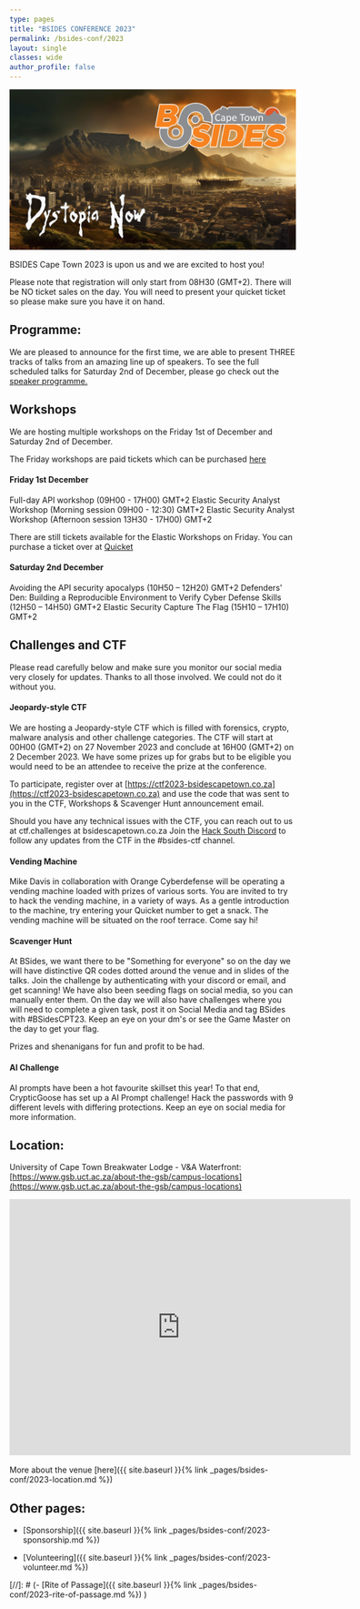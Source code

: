 ```yaml
---
type: pages
title: "BSIDES CONFERENCE 2023"
permalink: /bsides-conf/2023
layout: single
classes: wide
author_profile: false
---
```


<!-- ![Preview](/assets/images/2023/Conference_2023.png){:.align-center} -->

<center>
  <img src="/assets/images/2023/2023_banner.jpg">
</center>

BSIDES Cape Town 2023 is upon us and we are excited to host you!

Please note that registration will only start from 08H30 (GMT+2). There will be NO ticket sales on the day.
You will need to present your quicket ticket so please make sure you have it on hand.

## Programme:
We are pleased to announce for the first time, we are able to present THREE tracks of talks from an amazing line up of speakers.
To see the full scheduled talks for Saturday 2nd of December, please go check out the [speaker programme.](https://pretalx.com/bsides-cape-town-2023/schedule/)

## Workshops
We are hosting multiple workshops on the Friday 1st of December and Saturday 2nd of December.

The Friday workshops are paid tickets which can be purchased [here](https://www.quicket.co.za/events/238612-workshops-bsides-cape-town-1-december-2023#/)

#### Friday 1st December
Full-day API workshop (09H00 - 17H00) GMT+2
Elastic Security Analyst Workshop (Morning session 09H00 - 12:30) GMT+2
Elastic Security Analyst Workshop (Afternoon session 13H30 - 17H00) GMT+2

There are still tickets available for the Elastic Workshops on Friday. You can purchase a ticket over at [Quicket](https://www.quicket.co.za/events/238612-workshops-bsides-cape-town-1-december-2023#/tickets)

#### Saturday 2nd December
Avoiding the API security apocalyps (10H50 – 12H20) GMT+2
Defenders' Den: Building a Reproducible Environment to Verify Cyber Defense Skills (12H50 – 14H50) GMT+2
Elastic Security Capture The Flag (15H10 – 17H10) GMT+2


## Challenges and CTF
Please read carefully below and make sure you monitor our social media very closely for updates. 
Thanks to all those involved. We could not do it without you. 

#### Jeopardy-style CTF

We are hosting a Jeopardy-style CTF which is filled with forensics, crypto, malware analysis and other challenge categories.
The CTF will start at 00H00 (GMT+2) on 27 November 2023 and conclude at 16H00 (GMT+2) on 2 December 2023. We have some prizes up for grabs but to be eligible you would need to be an attendee to receive the prize at the conference.

To participate, register over at [https://ctf2023-bsidescapetown.co.za](https://ctf2023-bsidescapetown.co.za) and use the code that was sent to you in the CTF, Workshops & Scavenger Hunt announcement email.
 
Should you have any technical issues with the CTF, you can reach out to us at ctf.challenges at bsidescapetown.co.za
Join the [Hack South Discord](https://discord.gg/egP2tBUf) to follow any updates from the CTF in the #bsides-ctf channel.

#### Vending Machine

Mike Davis in collaboration with Orange Cyberdefense will be operating a vending machine loaded with prizes of various sorts. You are invited to try to hack the vending machine, in a variety of ways.
As a gentle introduction to the machine, try entering your Quicket number to get a snack. The vending machine will be situated on the roof terrace. Come say hi!

#### Scavenger Hunt

At BSides, we want there to be "Something for everyone" so on the day we will have distinctive QR codes dotted around the venue and in slides of the talks. Join the challenge by authenticating with your discord or email, and get scanning! We have also been seeding flags on social media, so you can manually enter them. 
On the day we will also have challenges where you will need to complete a given task, post it on Social Media and tag BSides with #BSidesCPT23. Keep an eye on your dm's or see the Game Master on the day to get your flag. 
 
Prizes and shenanigans for fun and profit to be had. 

#### AI Challenge

AI prompts have been a hot favourite skillset this year! To that end, CrypticGoose has set up a AI Prompt challenge! Hack the passwords with 9 different levels with differing protections. Keep an eye on social media for more information. 




<!-- As part of this year's conference will be 2 tracks of talks, a vendor area and multiple workshops. 
Additionally you will be able to get swag before 21 October.

Please see the following links for more info:  
-->

<!-- [//]## Call for Papers/Workshops:  
- Call for papers:  [Submit](https://pretalx.com/bsides-cape-town-2023)
- CFW (Call for Workshops):  [Submit](https://pretalx.com/bsides-cape-town-2023) -->

<!-- [//]: # (The deadline for submissions is 23:59 on the 30th of September 2023, but the earlier you submit the better. ) -->

<!--
## Tickets:
Tickets available on :[Quicket](https://www.quicket.co.za/events/216929-bsides-cape-town-2nd-december-2023#/)

We also have swag including a shirt (as part of swag ticket) and hoodies available for purchase before 21 October 2023.
-->

## Location:
University of Cape Town Breakwater Lodge - V&A Waterfront:  
[https://www.gsb.uct.ac.za/about-the-gsb/campus-locations](https://www.gsb.uct.ac.za/about-the-gsb/campus-locations) 

<iframe src="https://www.google.com/maps/embed?pb=!1m14!1m8!1m3!1d13245.283855360594!2d18.4154922!3d-33.907138!3m2!1i1024!2i768!4f13.1!3m3!1m2!1s0x1dcc67453625873f%3A0xde6652cb54d3aa6d!2sProtea%20by%20Marriott%20Hotel%20Cape%20Town%20Waterfront%20Breakwater%20Lodge!5e0!3m2!1sen!2sza!4v1682595316152!5m2!1sen!2sza" width="600" height="450" style="border:0;" allowfullscreen="" loading="lazy" referrerpolicy="no-referrer-when-downgrade"></iframe>

More about the venue [here]({{ site.baseurl }}{% link _pages/bsides-conf/2023-location.md %})  

## Other pages:
  
- [Sponsorship]({{ site.baseurl }}{% link _pages/bsides-conf/2023-sponsorship.md %})  
  
- [Volunteering]({{ site.baseurl }}{% link _pages/bsides-conf/2023-volunteer.md %})  

[//]: # (- [Rite of Passage]({{ site.baseurl }}{% link _pages/bsides-conf/2023-rite-of-passage.md %}) )

